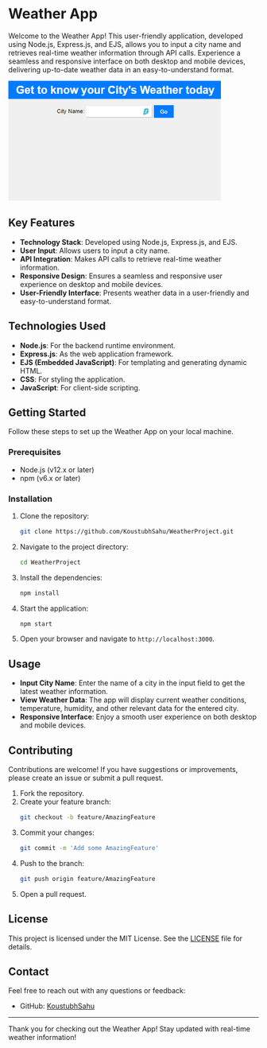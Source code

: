 # Weather App

Welcome to the Weather App! This user-friendly application, developed using Node.js, Express.js, and EJS, allows you to input a city name and retrieves real-time weather information through API calls. Experience a seamless and responsive interface on both desktop and mobile devices, delivering up-to-date weather data in an easy-to-understand format.

![Weather App Screenshot](weather_ss.png)

## Key Features

- **Technology Stack**: Developed using Node.js, Express.js, and EJS.
- **User Input**: Allows users to input a city name.
- **API Integration**: Makes API calls to retrieve real-time weather information.
- **Responsive Design**: Ensures a seamless and responsive user experience on desktop and mobile devices.
- **User-Friendly Interface**: Presents weather data in a user-friendly and easy-to-understand format.

## Technologies Used

- **Node.js**: For the backend runtime environment.
- **Express.js**: As the web application framework.
- **EJS (Embedded JavaScript)**: For templating and generating dynamic HTML.
- **CSS**: For styling the application.
- **JavaScript**: For client-side scripting.

## Getting Started

Follow these steps to set up the Weather App on your local machine.

### Prerequisites

- Node.js (v12.x or later)
- npm (v6.x or later)

### Installation

1. Clone the repository:
    ```bash
    git clone https://github.com/KoustubhSahu/WeatherProject.git
    ```
2. Navigate to the project directory:
    ```bash
    cd WeatherProject
    ```
3. Install the dependencies:
    ```bash
    npm install
    ```
4. Start the application:
    ```bash
    npm start
    ```
5. Open your browser and navigate to `http://localhost:3000`.

## Usage

- **Input City Name**: Enter the name of a city in the input field to get the latest weather information.
- **View Weather Data**: The app will display current weather conditions, temperature, humidity, and other relevant data for the entered city.
- **Responsive Interface**: Enjoy a smooth user experience on both desktop and mobile devices.

## Contributing

Contributions are welcome! If you have suggestions or improvements, please create an issue or submit a pull request.

1. Fork the repository.
2. Create your feature branch:
    ```bash
    git checkout -b feature/AmazingFeature
    ```
3. Commit your changes:
    ```bash
    git commit -m 'Add some AmazingFeature'
    ```
4. Push to the branch:
    ```bash
    git push origin feature/AmazingFeature
    ```
5. Open a pull request.

## License

This project is licensed under the MIT License. See the [LICENSE](LICENSE) file for details.

## Contact

Feel free to reach out with any questions or feedback:
- GitHub: [KoustubhSahu](https://github.com/KoustubhSahu)

---

Thank you for checking out the Weather App! Stay updated with real-time weather information!
